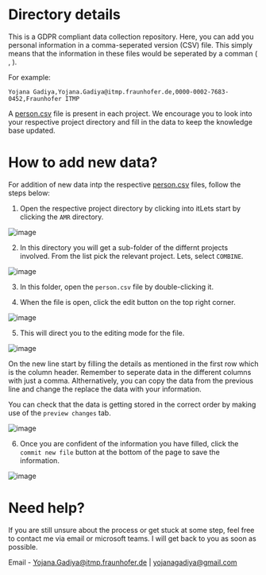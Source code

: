 # Directory details
This is a GDPR compliant data collection repository. Here, you can add you personal information in a comma-seperated version (CSV) file. This simply means that the information in these files would be seperated by a comman ( , ). 

For example:

```
Yojana Gadiya,Yojana.Gadiya@itmp.fraunhofer.de,0000-0002-7683-0452,Fraunhofer ITMP
```

A [person.csv]() file is present in each project. We encourage you to look into your respective project directory and fill in the data to keep the knowledge base updated.

# How to add new data?

For addition of new data intp the respective [person.csv]() files, follow the steps below:

1. Open the respective project directory by clicking into itLets start by clicking the `AMR` directory.
  
![image](https://user-images.githubusercontent.com/45199062/116061525-409eaf00-a683-11eb-9728-a13b97b49dd3.png)

2. In this directory you will get a sub-folder of the differnt projects involved. From the list pick the relevant project. Lets, select `COMBINE`.

![image](https://user-images.githubusercontent.com/45199062/116061862-a25f1900-a683-11eb-92c3-b6680f6e0a49.png)

3. In this folder, open the `person.csv` file by double-clicking it.

4. When the file is open, click the edit button on the top right corner.

![image](https://user-images.githubusercontent.com/45199062/116063117-e0a90800-a684-11eb-8bf8-3788767b8f92.png)

5. This will direct you to the editing mode for the file.

![image](https://user-images.githubusercontent.com/45199062/116063264-11893d00-a685-11eb-8523-a03bf100ae5c.png)

On the new line start by filling the details as mentioned in the first row which is the column header. Remember to seperate data in the different columns with just a comma. Althernatively, you can copy the data from the previous line and change the replace the data with your information. 

You can check that the data is getting stored in the correct order by making use of the `preview changes` tab.

![image](https://user-images.githubusercontent.com/45199062/116063689-8d838500-a685-11eb-8fed-49128609396a.png)


6. Once you are confident of the information you have filled, click the `commit new file` button at the bottom of the page to save the information.

![image](https://user-images.githubusercontent.com/45199062/116063923-d0ddf380-a685-11eb-9e7f-35472fb058f3.png)

# Need help?

If you are still unsure about the process or get stuck at some step, feel free to contact me via email or microsoft teams. I will get back to you as soon as possible.

Email - Yojana.Gadiya@itmp.fraunhofer.de | yojanagadiya@gmail.com
